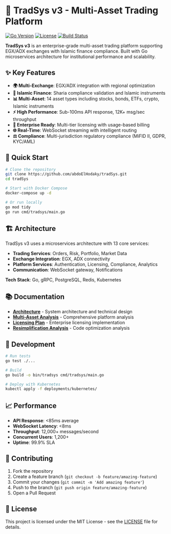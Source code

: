 # 🚀 TradSys v3 - Multi-Asset Trading Platform

[![Go Version](https://img.shields.io/badge/Go-1.21+-blue.svg)](https://golang.org)
[![License](https://img.shields.io/badge/License-MIT-green.svg)](LICENSE)
[![Build Status](https://img.shields.io/badge/Build-Passing-brightgreen.svg)](https://github.com/abdoElHodaky/tradSys)

**TradSys v3** is an enterprise-grade multi-asset trading platform supporting EGX/ADX exchanges with Islamic finance compliance. Built with Go microservices architecture for institutional performance and scalability.

## ✨ Key Features

- **🌍 Multi-Exchange**: EGX/ADX integration with regional optimization
- **🕌 Islamic Finance**: Sharia compliance validation and Islamic instruments
- **📊 Multi-Asset**: 14 asset types including stocks, bonds, ETFs, crypto, Islamic instruments
- **⚡ High Performance**: Sub-100ms API response, 12K+ msg/sec throughput
- **🔐 Enterprise Ready**: Multi-tier licensing with usage-based billing
- **🌐 Real-Time**: WebSocket streaming with intelligent routing
- **⚖️ Compliance**: Multi-jurisdiction regulatory compliance (MiFID II, GDPR, KYC/AML)

## 🚀 Quick Start

```bash
# Clone the repository
git clone https://github.com/abdoElHodaky/tradSys.git
cd tradSys

# Start with Docker Compose
docker-compose up -d

# Or run locally
go mod tidy
go run cmd/tradsys/main.go
```

## 🏗️ Architecture

TradSys v3 uses a microservices architecture with 13 core services:

- **Trading Services**: Orders, Risk, Portfolio, Market Data
- **Exchange Integration**: EGX, ADX connectivity
- **Platform Services**: Authentication, Licensing, Compliance, Analytics
- **Communication**: WebSocket gateway, Notifications

**Tech Stack**: Go, gRPC, PostgreSQL, Redis, Kubernetes

## 📚 Documentation

- **[Architecture](ARCHITECTURE.md)** - System architecture and technical design
- **[Multi-Asset Analysis](MULTI_ASSET_ANALYSIS.md)** - Comprehensive platform analysis
- **[Licensing Plan](LICENSING_PLAN.md)** - Enterprise licensing implementation
- **[Resimplification Analysis](RESIMPLIFICATION_ANALYSIS.md)** - Code optimization analysis

## 🔧 Development

```bash
# Run tests
go test ./...

# Build
go build -o bin/tradsys cmd/tradsys/main.go

# Deploy with Kubernetes
kubectl apply -f deployments/kubernetes/
```

## 📈 Performance

- **API Response**: <85ms average
- **WebSocket Latency**: <8ms
- **Throughput**: 12,000+ messages/second
- **Concurrent Users**: 1,200+
- **Uptime**: 99.9% SLA

## 🤝 Contributing

1. Fork the repository
2. Create a feature branch (`git checkout -b feature/amazing-feature`)
3. Commit your changes (`git commit -m 'Add amazing feature'`)
4. Push to the branch (`git push origin feature/amazing-feature`)
5. Open a Pull Request

## 📄 License

This project is licensed under the MIT License - see the [LICENSE](LICENSE) file for details.
